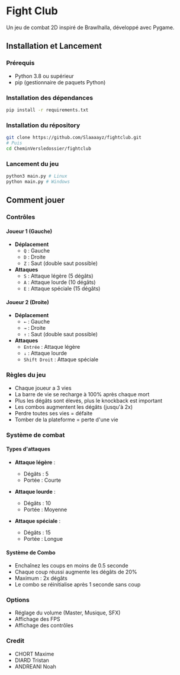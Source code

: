 # Fight Club

Un jeu de combat 2D inspiré de Brawlhalla, développé avec Pygame.

## Installation et Lancement

### Prérequis
- Python 3.8 ou supérieur
- pip (gestionnaire de paquets Python)

### Installation des dépendances
```bash
pip install -r requirements.txt
```

### Installation du répository

```bash
git clone https://github.com/Slaaaayz/fightclub.git
# Puis
cd CheminVersledossier/fightclub
```



### Lancement du jeu
```bash
python3 main.py # Linux
python main.py # Windows
```

## Comment jouer

### Contrôles

#### Joueur 1 (Gauche)
- **Déplacement** 
  - `Q` : Gauche
  - `D` : Droite
  - `Z` : Saut (double saut possible)
- **Attaques**
  - `S` : Attaque légère (5 dégâts)
  - `A` : Attaque lourde (10 dégâts)
  - `E` : Attaque spéciale (15 dégâts)

#### Joueur 2 (Droite)
- **Déplacement**
  - `←` : Gauche
  - `→` : Droite
  - `↑` : Saut (double saut possible)
- **Attaques**
  - `Entrée` : Attaque légère
  - `↓` : Attaque lourde
  - `Shift Droit` : Attaque spéciale

### Règles du jeu

- Chaque joueur a 3 vies
- La barre de vie se recharge à 100% après chaque mort
- Plus les dégâts sont élevés, plus le knockback est important
- Les combos augmentent les dégâts (jusqu'à 2x)
- Perdre toutes ses vies = défaite
- Tomber de la plateforme = perte d'une vie

### Système de combat

#### Types d'attaques
- **Attaque légère** : 
  - Dégâts : 5
  - Portée : Courte
  
- **Attaque lourde** :
  - Dégâts : 10
  - Portée : Moyenne

- **Attaque spéciale** :
  - Dégâts : 15
  - Portée : Longue

#### Système de Combo
- Enchaînez les coups en moins de 0.5 seconde
- Chaque coup réussi augmente les dégâts de 20%
- Maximum : 2x dégâts
- Le combo se réinitialise après 1 seconde sans coup

### Options
- Réglage du volume (Master, Musique, SFX)
- Affichage des FPS
- Affichage des contrôles


### Credit
- CHORT Maxime
- DIARD Tristan
- ANDREANI Noah
